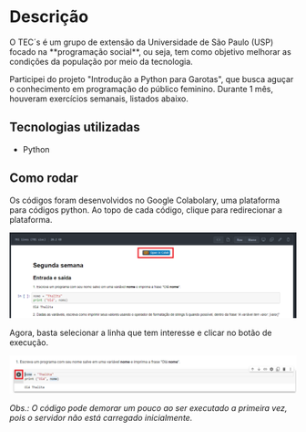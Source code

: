 # Descrição
<p>O TEC´s é um grupo de extensão da Universidade de São Paulo (USP) focado na **programação social**, ou seja, tem como objetivo melhorar as condições da população por meio da tecnologia.<p> 
<p>Participei do projeto "Introdução a Python para Garotas", que busca aguçar o conhecimento em programação do público feminino. Durante 1 mês, houveram exercícios semanais, listados abaixo.<p>

## Tecnologias utilizadas
- Python 

## Como rodar
<p>Os códigos foram desenvolvidos no Google Colabolary, uma plataforma para códigos python. Ao topo de cada código, clique para redirecionar a plataforma. <p>
<img src = "https://github.com/ThalitaRibeirao/Assets/blob/main/Python%20para%20Garotas/1.png">
<p>Agora, basta selecionar a linha que tem interesse e clicar no botão de execução.<p>
 <img src = "https://github.com/ThalitaRibeirao/Assets/blob/main/Python%20para%20Garotas/Imagem%202.png">
<p> <i> Obs.: O código pode demorar um pouco ao ser executado a primeira vez, pois o servidor não está carregado inicialmente. <i> <p>
